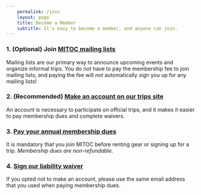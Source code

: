 ```yaml
---
    permalink: /join
    layout: page
    title: Become a Member
    subtitle: It's easy to become a member, and anyone can join.
---
```


### 1. (Optional) Join [MITOC mailing lists](/mailing-lists)

Mailing lists are our primary way to announce upcoming events and organize informal trips. You do _not_ have to pay the membership fee to join mailing lists, and paying the fee will _not_ automatically sign you up for any mailing lists!

### 2. (Recommended) [Make an account on our trips site](https://mitoc-trips.mit.edu/accounts/signup/)

An account is necessary to participate on official trips, and it makes it easier to pay membership dues and complete waivers.

### 3. [Pay your annual membership dues](https://mitoc-trips.mit.edu/profile/membership)

It is mandatory that you join MITOC before renting gear or signing up for a trip. _Membership dues are non-refundable._

### 4. [Sign our liability waiver](https://mitoc-trips.mit.edu/profile/waiver)

If you opted not to make an account, please use the same email address that you used when paying membership dues.
